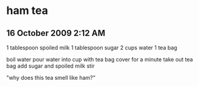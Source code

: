 # ham tea
## 16 October 2009 2:12 AM

1 tablespoon spoiled milk
1 tablespoon sugar
2 cups water
1 tea bag

boil water
pour water into cup with tea bag
cover for a minute
take out tea bag
add sugar and spoiled milk
stir

"why does this tea smell like ham?"